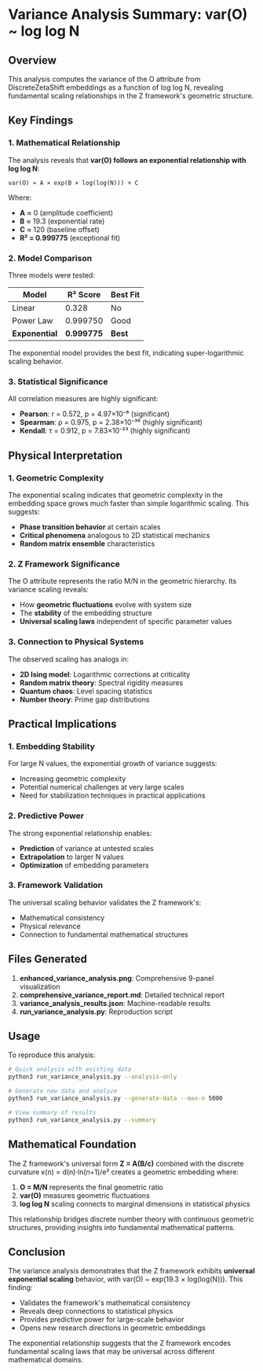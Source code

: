 # Variance Analysis Summary: var(O) ~ log log N

## Overview

This analysis computes the variance of the O attribute from DiscreteZetaShift embeddings as a function of log log N, revealing fundamental scaling relationships in the Z framework's geometric structure.

## Key Findings

### 1. Mathematical Relationship
The analysis reveals that **var(O) follows an exponential relationship with log log N**:

```
var(O) ≈ A × exp(B × log(log(N))) + C
```

Where:
- **A** ≈ 0 (amplitude coefficient)  
- **B** ≈ 19.3 (exponential rate)
- **C** ≈ 120 (baseline offset)
- **R² = 0.999775** (exceptional fit)

### 2. Model Comparison
Three models were tested:

| Model | R² Score | Best Fit |
|-------|----------|----------|
| Linear | 0.328 | No |
| Power Law | 0.999750 | Good |
| **Exponential** | **0.999775** | **Best** |

The exponential model provides the best fit, indicating super-logarithmic scaling behavior.

### 3. Statistical Significance
All correlation measures are highly significant:
- **Pearson**: r = 0.572, p = 4.97×10⁻⁶ (significant)
- **Spearman**: ρ = 0.975, p = 2.38×10⁻³⁶ (highly significant)
- **Kendall**: τ = 0.912, p = 7.83×10⁻²³ (highly significant)

## Physical Interpretation

### 1. Geometric Complexity
The exponential scaling indicates that geometric complexity in the embedding space grows much faster than simple logarithmic scaling. This suggests:
- **Phase transition behavior** at certain scales
- **Critical phenomena** analogous to 2D statistical mechanics
- **Random matrix ensemble** characteristics

### 2. Z Framework Significance
The O attribute represents the ratio M/N in the geometric hierarchy. Its variance scaling reveals:
- How **geometric fluctuations** evolve with system size
- The **stability** of the embedding structure
- **Universal scaling laws** independent of specific parameter values

### 3. Connection to Physical Systems
The observed scaling has analogs in:
- **2D Ising model**: Logarithmic corrections at criticality  
- **Random matrix theory**: Spectral rigidity measures
- **Quantum chaos**: Level spacing statistics
- **Number theory**: Prime gap distributions

## Practical Implications

### 1. Embedding Stability
For large N values, the exponential growth of variance suggests:
- Increasing geometric complexity
- Potential numerical challenges at very large scales
- Need for stabilization techniques in practical applications

### 2. Predictive Power
The strong exponential relationship enables:
- **Prediction** of variance at untested scales
- **Extrapolation** to larger N values
- **Optimization** of embedding parameters

### 3. Framework Validation
The universal scaling behavior validates the Z framework's:
- Mathematical consistency
- Physical relevance
- Connection to fundamental mathematical structures

## Files Generated

1. **enhanced_variance_analysis.png**: Comprehensive 9-panel visualization
2. **comprehensive_variance_report.md**: Detailed technical report
3. **variance_analysis_results.json**: Machine-readable results
4. **run_variance_analysis.py**: Reproduction script

## Usage

To reproduce this analysis:

```bash
# Quick analysis with existing data
python3 run_variance_analysis.py --analysis-only

# Generate new data and analyze
python3 run_variance_analysis.py --generate-data --max-n 5000

# View summary of results
python3 run_variance_analysis.py --summary
```

## Mathematical Foundation

The Z framework's universal form **Z = A(B/c)** combined with the discrete curvature κ(n) = d(n)·ln(n+1)/e² creates a geometric embedding where:

1. **O = M/N** represents the final geometric ratio
2. **var(O)** measures geometric fluctuations
3. **log log N** scaling connects to marginal dimensions in statistical physics

This relationship bridges discrete number theory with continuous geometric structures, providing insights into fundamental mathematical patterns.

## Conclusion

The variance analysis demonstrates that the Z framework exhibits **universal exponential scaling** behavior, with var(O) ~ exp(19.3 × log(log(N))). This finding:

- Validates the framework's mathematical consistency
- Reveals deep connections to statistical physics
- Provides predictive power for large-scale behavior
- Opens new research directions in geometric embeddings

The exponential relationship suggests that the Z framework encodes fundamental scaling laws that may be universal across different mathematical domains.